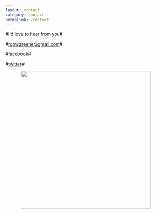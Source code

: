 ```yaml
---
layout: contact
category: contact
permalink: /contact
---
```


#I'd love to hear from you#

#<a href="mailto:rgowgreene@gmail.com">rgowgreene@gmail.com</a>#

#<a href="http://facebook.com/rhondagowlergreene" target="_blank">facebook</a>#

#<a href="http://twitter.com/rgowgreene" target="_blank">twitter</a>#

<center><img src="{{site.baseurl}}/img/contact_grandmamail.jpg" width="406" height="429"></center>
